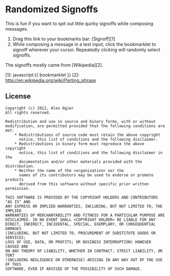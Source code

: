 Randomized Signoffs
===================

This is fun if you want to spit out little quirky signoffs while composing
messages.

1. Drag this link to your bookmarks bar: [Signoff][1]
2. While composing a message in a text input, click the bookmarklet to
    signoff wherever your cursor. Repeatedly clicking will randomly select
    signoffs.

The signoffs mostly came from [Wikipedia][2].

[1]: javascript:{{ bookmarklet }}
[2]: http://en.wikipedia.org/wiki/Parting_phrase

License
-------

    Copyright (c) 2012, Alex Ogier
    All rights reserved.

    Redistribution and use in source and binary forms, with or without
    modification, are permitted provided that the following conditions are met:
        * Redistributions of source code must retain the above copyright
          notice, this list of conditions and the following disclaimer.
        * Redistributions in binary form must reproduce the above copyright
          notice, this list of conditions and the following disclaimer in the
          documentation and/or other materials provided with the distribution.
        * Neither the name of the <organization> nor the
          names of its contributors may be used to endorse or promote products
          derived from this software without specific prior written permission.

    THIS SOFTWARE IS PROVIDED BY THE COPYRIGHT HOLDERS AND CONTRIBUTORS "AS IS" AND
    ANY EXPRESS OR IMPLIED WARRANTIES, INCLUDING, BUT NOT LIMITED TO, THE IMPLIED
    WARRANTIES OF MERCHANTABILITY AND FITNESS FOR A PARTICULAR PURPOSE ARE
    DISCLAIMED. IN NO EVENT SHALL <COPYRIGHT HOLDER> BE LIABLE FOR ANY
    DIRECT, INDIRECT, INCIDENTAL, SPECIAL, EXEMPLARY, OR CONSEQUENTIAL DAMAGES
    (INCLUDING, BUT NOT LIMITED TO, PROCUREMENT OF SUBSTITUTE GOODS OR SERVICES;
    LOSS OF USE, DATA, OR PROFITS; OR BUSINESS INTERRUPTION) HOWEVER CAUSED AND
    ON ANY THEORY OF LIABILITY, WHETHER IN CONTRACT, STRICT LIABILITY, OR TORT
    (INCLUDING NEGLIGENCE OR OTHERWISE) ARISING IN ANY WAY OUT OF THE USE OF THIS
    SOFTWARE, EVEN IF ADVISED OF THE POSSIBILITY OF SUCH DAMAGE.
